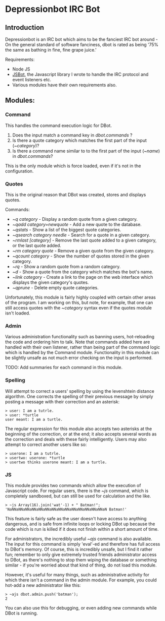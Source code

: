 # Depressionbot IRC Bot

## Introduction

Depressionbot is an IRC bot which aims to be the fanciest IRC bot around - On
the general standard of software fanciness, dbot is rated as being '75% the same
as bathing in fine, fine grape juice.'

Requirements: 

- Node JS
- [JSBot](http://github.com/reality/JSBot "JSBot"), the Javascript library I 
  wrote to handle the IRC protocol and event listeners etc.
- Various modules have their own requirements also.

## Modules:

### Command

This handles the command execution logic for DBot.

1. Does the input match a command key in *dbot.commands* ?
2. Is there a quote category which matches the first part of the input
   (*~category*)?
3. Is there a command name similar to to the first part of the input (*~name*)
   in *dbot.commands*?

This is the only module which is force loaded, even if it's not in the
configuration.

### Quotes

This is the original reason that DBot was created, stores and displays quotes.

Commands:

- _~q category_ - Display a random quote from a given category.
- _~qadd category=newquote_ - Add a new quote to the database.
- _~qstats_ - Show a list of the biggest quote categories.
- _~qsearch category needle_ - Search for a quote in a given category.
- _~rmlast [category]_ - Remove the last quote added to a given category, or the
  last quote added.
- _~rm category quote_ - Remove a given quote from the given category.
- _~qcount category_ - Show the number of quotes stored in the given category.
- _~rq_ - Show a random quote from a random category.
- _~d_ - Show a quote from the category which matches the bot's name.
- _~link category_ - Create a link to the page on the web interface which displays the
  given category's quotes.
- _~qprune_ - Delete empty quote categories.

Unfortunately, this module is fairly highly coupled with certain other areas of
the program. I am working on this, but note, for example, that one can still
access quotes with the *~category* syntax even if the quotes module isn't
loaded.

### Admin

Various administration functionality such as banning users, hot-reloading the 
code and ordering him to talk. Note that commands added here are handled with
their own listener, rather than being part of the command logic which is handled
by the Command module. Functionality in this module can be slightly unsafe as
not much error checking on the input is performed.

TODO: Add summaries for each command in this module.

### Spelling 

Will attempt to correct a users' spelling by using the levenshtein distance
algorithm. One corrects the spelling of their previous message by simply posting
a message with their correction and an asterisk:

    > user: I am a tutrle.
    > user: *turtle
    user meant: I am a turtle.

The regular expression for this module also accepts two asterisks at the
beginning of the correction, or at the end; it also accepts several words as the
correction and deals with these fairly intelligently. Users may also attempt 
to correct another users like so:

    > userone: I am a tutrle.
    > usertwo: userone: *turtle
    > usertwo thinks userone meant: I am a turtle.

### JS

This module provides two commands which allow the execution of Javascript code.
For regular users, there is the *~js* command, which is completely sandboxed,
but can still be used for calculation and the like.

    > ~js Array(16).join('wat'-1) + " Batman!";
    'NaNNaNNaNNaNNaNNaNNaNNaNNaNNaNNaNNaNNaNNaNNaN Batman!'

This feature is fairly safe as the user doesn't have access to anything
dangerous, and is safe from infinite loops or locking DBot up because the code
which is run is killed if it does not finish within a short amount of time.

For administrators, the incredibly useful *~ajs* command is also available. The
input for this command is simply 'eval'-ed and therefore has full access to
DBot's memory. Of course, this is incredibly unsafe, but I find it rather fun;
remember to only give extremely trusted friends administrator access to DBot, as
there's nothing to stop them wiping the database or something similar - if
you're worried about that kind of thing, do not load this module.

However, it's useful for many things, such as administrative activity for 
which there isn't a command in the admin module. For example, you could hot-add
a new administrator like this:

    > ~ajs dbot.admin.push('batman');
    2

You can also use this for debugging, or even adding new commands while DBot is
running.
